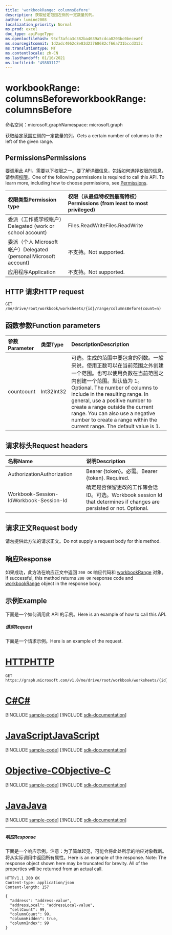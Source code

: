 ```yaml
---
title: 'workbookRange: columnsBefore'
description: 获取给定范围左侧的一定数量的列。
author: lumine2008
localization_priority: Normal
ms.prod: excel
doc_type: apiPageType
ms.openlocfilehash: 93cf3afca3c382ba4639a5cdca0203bc0becea0f
ms.sourcegitcommit: 1d2adc4062c8e83d23768682cf66a731bccd313c
ms.translationtype: MT
ms.contentlocale: zh-CN
ms.lasthandoff: 01/16/2021
ms.locfileid: "49883117"
---
```

# <a name="workbookrange-columnsbefore"></a><span data-ttu-id="a17e6-103">workbookRange: columnsBefore</span><span class="sxs-lookup"><span data-stu-id="a17e6-103">workbookRange: columnsBefore</span></span>

<span data-ttu-id="a17e6-104">命名空间：microsoft.graph</span><span class="sxs-lookup"><span data-stu-id="a17e6-104">Namespace: microsoft.graph</span></span>

<span data-ttu-id="a17e6-105">获取给定范围左侧的一定数量的列。</span><span class="sxs-lookup"><span data-stu-id="a17e6-105">Gets a certain number of columns to the left of the given range.</span></span>

## <a name="permissions"></a><span data-ttu-id="a17e6-106">Permissions</span><span class="sxs-lookup"><span data-stu-id="a17e6-106">Permissions</span></span>
<span data-ttu-id="a17e6-p101">要调用此 API，需要以下权限之一。要了解详细信息，包括如何选择权限的信息，请参阅[权限](/graph/permissions-reference)。</span><span class="sxs-lookup"><span data-stu-id="a17e6-p101">One of the following permissions is required to call this API. To learn more, including how to choose permissions, see [Permissions](/graph/permissions-reference).</span></span>

|<span data-ttu-id="a17e6-109">权限类型</span><span class="sxs-lookup"><span data-stu-id="a17e6-109">Permission type</span></span>      | <span data-ttu-id="a17e6-110">权限（从最低特权到最高特权）</span><span class="sxs-lookup"><span data-stu-id="a17e6-110">Permissions (from least to most privileged)</span></span>              |
|:--------------------|:---------------------------------------------------------|
|<span data-ttu-id="a17e6-111">委派（工作或学校帐户）</span><span class="sxs-lookup"><span data-stu-id="a17e6-111">Delegated (work or school account)</span></span> | <span data-ttu-id="a17e6-112">Files.ReadWrite</span><span class="sxs-lookup"><span data-stu-id="a17e6-112">Files.ReadWrite</span></span>    |
|<span data-ttu-id="a17e6-113">委派（个人 Microsoft 帐户）</span><span class="sxs-lookup"><span data-stu-id="a17e6-113">Delegated (personal Microsoft account)</span></span> | <span data-ttu-id="a17e6-114">不支持。</span><span class="sxs-lookup"><span data-stu-id="a17e6-114">Not supported.</span></span>    |
|<span data-ttu-id="a17e6-115">应用程序</span><span class="sxs-lookup"><span data-stu-id="a17e6-115">Application</span></span> | <span data-ttu-id="a17e6-116">不支持。</span><span class="sxs-lookup"><span data-stu-id="a17e6-116">Not supported.</span></span> |

## <a name="http-request"></a><span data-ttu-id="a17e6-117">HTTP 请求</span><span class="sxs-lookup"><span data-stu-id="a17e6-117">HTTP request</span></span>

<!-- { "blockType": "ignored" } -->
```http
GET /me/drive/root/workbook/worksheets/{id}/range/columnsBefore(count=n)

```

## <a name="function-parameters"></a><span data-ttu-id="a17e6-118">函数参数</span><span class="sxs-lookup"><span data-stu-id="a17e6-118">Function parameters</span></span>

| <span data-ttu-id="a17e6-119">参数</span><span class="sxs-lookup"><span data-stu-id="a17e6-119">Parameter</span></span>    | <span data-ttu-id="a17e6-120">类型</span><span class="sxs-lookup"><span data-stu-id="a17e6-120">Type</span></span>   |<span data-ttu-id="a17e6-121">Description</span><span class="sxs-lookup"><span data-stu-id="a17e6-121">Description</span></span>|
|:---------------|:--------|:----------|
|<span data-ttu-id="a17e6-122">count</span><span class="sxs-lookup"><span data-stu-id="a17e6-122">count</span></span>|<span data-ttu-id="a17e6-123">Int32</span><span class="sxs-lookup"><span data-stu-id="a17e6-123">Int32</span></span>|<span data-ttu-id="a17e6-p102">可选。生成的范围中要包含的列数。一般来说，使用正数可以在当前范围之外创建一个范围。也可以使用负数在当前范围之内创建一个范围。默认值为 1。</span><span class="sxs-lookup"><span data-stu-id="a17e6-p102">Optional. The number of columns to include in the resulting range. In general, use a positive number to create a range outside the current range. You can also use a negative number to create a range within the current range. The default value is 1.</span></span>|

## <a name="request-headers"></a><span data-ttu-id="a17e6-129">请求标头</span><span class="sxs-lookup"><span data-stu-id="a17e6-129">Request headers</span></span>
| <span data-ttu-id="a17e6-130">名称</span><span class="sxs-lookup"><span data-stu-id="a17e6-130">Name</span></span>       | <span data-ttu-id="a17e6-131">说明</span><span class="sxs-lookup"><span data-stu-id="a17e6-131">Description</span></span>|
|:---------------|:----------|
| <span data-ttu-id="a17e6-132">Authorization</span><span class="sxs-lookup"><span data-stu-id="a17e6-132">Authorization</span></span>  | <span data-ttu-id="a17e6-p103">Bearer {token}。必需。</span><span class="sxs-lookup"><span data-stu-id="a17e6-p103">Bearer {token}. Required.</span></span> |
| <span data-ttu-id="a17e6-135">Workbook-Session-Id</span><span class="sxs-lookup"><span data-stu-id="a17e6-135">Workbook-Session-Id</span></span>  | <span data-ttu-id="a17e6-p104">确定是否保留更改的工作簿会话 ID。可选。</span><span class="sxs-lookup"><span data-stu-id="a17e6-p104">Workbook session Id that determines if changes are persisted or not. Optional.</span></span>|

## <a name="request-body"></a><span data-ttu-id="a17e6-138">请求正文</span><span class="sxs-lookup"><span data-stu-id="a17e6-138">Request body</span></span>
<span data-ttu-id="a17e6-139">请勿提供此方法的请求正文。</span><span class="sxs-lookup"><span data-stu-id="a17e6-139">Do not supply a request body for this method.</span></span>

## <a name="response"></a><span data-ttu-id="a17e6-140">响应</span><span class="sxs-lookup"><span data-stu-id="a17e6-140">Response</span></span>
<span data-ttu-id="a17e6-141">如果成功，此方法在响应正文中返回 `200 OK` 响应代码和 [workbookRange](../resources/range.md) 对象。</span><span class="sxs-lookup"><span data-stu-id="a17e6-141">If successful, this method returns `200 OK` response code and [workbookRange](../resources/range.md) object in the response body.</span></span>

## <a name="example"></a><span data-ttu-id="a17e6-142">示例</span><span class="sxs-lookup"><span data-stu-id="a17e6-142">Example</span></span>
<span data-ttu-id="a17e6-143">下面是一个如何调用此 API 的示例。</span><span class="sxs-lookup"><span data-stu-id="a17e6-143">Here is an example of how to call this API.</span></span>
##### <a name="request"></a><span data-ttu-id="a17e6-144">请求</span><span class="sxs-lookup"><span data-stu-id="a17e6-144">Request</span></span>
<span data-ttu-id="a17e6-145">下面是一个请求示例。</span><span class="sxs-lookup"><span data-stu-id="a17e6-145">Here is an example of the request.</span></span>

# <a name="http"></a>[<span data-ttu-id="a17e6-146">HTTP</span><span class="sxs-lookup"><span data-stu-id="a17e6-146">HTTP</span></span>](#tab/http)
<!--{
  "blockType": "request",
  "isComposable": true,
  "name": "workbookrange_columnsbefore",
  "idempotent": true
}-->
```msgraph-interactive
GET https://graph.microsoft.com/v1.0/me/drive/root/workbook/worksheets/{id}/range/columnsBefore(count=2)
```
# <a name="c"></a>[<span data-ttu-id="a17e6-147">C#</span><span class="sxs-lookup"><span data-stu-id="a17e6-147">C#</span></span>](#tab/csharp)
[!INCLUDE [sample-code](../includes/snippets/csharp/workbookrange-columnsbefore-csharp-snippets.md)]
[!INCLUDE [sdk-documentation](../includes/snippets/snippets-sdk-documentation-link.md)]

# <a name="javascript"></a>[<span data-ttu-id="a17e6-148">JavaScript</span><span class="sxs-lookup"><span data-stu-id="a17e6-148">JavaScript</span></span>](#tab/javascript)
[!INCLUDE [sample-code](../includes/snippets/javascript/workbookrange-columnsbefore-javascript-snippets.md)]
[!INCLUDE [sdk-documentation](../includes/snippets/snippets-sdk-documentation-link.md)]

# <a name="objective-c"></a>[<span data-ttu-id="a17e6-149">Objective-C</span><span class="sxs-lookup"><span data-stu-id="a17e6-149">Objective-C</span></span>](#tab/objc)
[!INCLUDE [sample-code](../includes/snippets/objc/workbookrange-columnsbefore-objc-snippets.md)]
[!INCLUDE [sdk-documentation](../includes/snippets/snippets-sdk-documentation-link.md)]

# <a name="java"></a>[<span data-ttu-id="a17e6-150">Java</span><span class="sxs-lookup"><span data-stu-id="a17e6-150">Java</span></span>](#tab/java)
[!INCLUDE [sample-code](../includes/snippets/java/workbookrange-columnsbefore-java-snippets.md)]
[!INCLUDE [sdk-documentation](../includes/snippets/snippets-sdk-documentation-link.md)]

---


##### <a name="response"></a><span data-ttu-id="a17e6-151">响应</span><span class="sxs-lookup"><span data-stu-id="a17e6-151">Response</span></span>
<span data-ttu-id="a17e6-p105">下面是一个响应示例。注意：为了简单起见，可能会将此处所示的响应对象截断。将从实际调用中返回所有属性。</span><span class="sxs-lookup"><span data-stu-id="a17e6-p105">Here is an example of the response. Note: The response object shown here may be truncated for brevity. All of the properties will be returned from an actual call.</span></span>
<!-- {
  "blockType": "response",
  "truncated": true,
  "@odata.type": "microsoft.graph.workbookRange"
} -->
```http
HTTP/1.1 200 OK
Content-type: application/json
Content-length: 157

{
  "address": "address-value",
  "addressLocal": "addressLocal-value",
  "cellCount": 99,
  "columnCount": 99,
  "columnHidden": true,
  "columnIndex": 99
}
```
<!-- uuid: 8fcb5dbc-d5aa-4681-8e31-b001d5168d79 
2015-10-25 14:57:30 UTC -->
<!-- {
  "type": "#page.annotation",
  "description": "Example",
  "keywords": "",
  "section": "documentation",
  "tocPath": "",
  "suppressions": [
  ]
}-->


